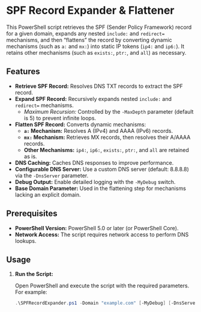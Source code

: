 # SPF Record Expander & Flattener

This PowerShell script retrieves the SPF (Sender Policy Framework) record for a given domain, expands any nested `include:` and `redirect=` mechanisms, and then “flattens” the record by converting dynamic mechanisms (such as `a:` and `mx:`) into static IP tokens (`ip4:` and `ip6:`). It retains other mechanisms (such as `exists:`, `ptr:`, and `all`) as necessary.

## Features

- **Retrieve SPF Record:** Resolves DNS TXT records to extract the SPF record.
- **Expand SPF Record:** Recursively expands nested `include:` and `redirect=` mechanisms.
  - *Maximum Recursion:* Controlled by the `-MaxDepth` parameter (default is 5) to prevent infinite loops.
- **Flatten SPF Record:** Converts dynamic mechanisms:
  - **`a:` Mechanism:** Resolves A (IPv4) and AAAA (IPv6) records.
  - **`mx:` Mechanism:** Retrieves MX records, then resolves their A/AAAA records.
  - **Other Mechanisms:** `ip4:`, `ip6:`, `exists:`, `ptr:`, and `all` are retained as is.
- **DNS Caching:** Caches DNS responses to improve performance.
- **Configurable DNS Server:** Use a custom DNS server (default: 8.8.8.8) via the `-DnsServer` parameter.
- **Debug Output:** Enable detailed logging with the `-MyDebug` switch.
- **Base Domain Parameter:** Used in the flattening step for mechanisms lacking an explicit domain.

## Prerequisites

- **PowerShell Version:** PowerShell 5.0 or later (or PowerShell Core).
- **Network Access:** The script requires network access to perform DNS lookups.

## Usage

1. **Run the Script:**

   Open PowerShell and execute the script with the required parameters. For example:

   ```powershell
   .\SPFRecordExpander.ps1 -Domain "example.com" [-MyDebug] [-DnsServer "8.8.8.8"] [-MaxDepth 5]
